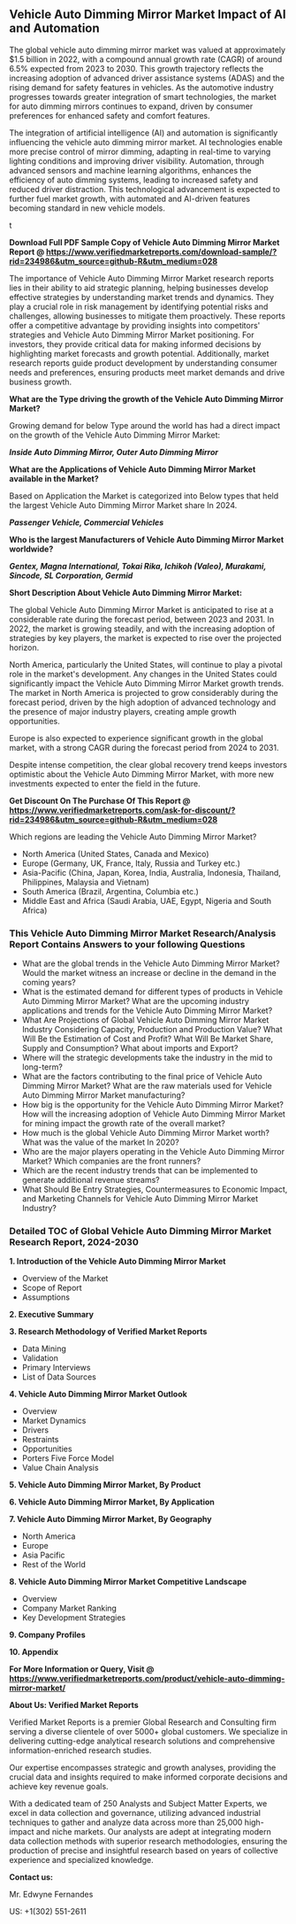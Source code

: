 <h2>Vehicle Auto Dimming Mirror Market Impact of AI and Automation</h2><p>The global vehicle auto dimming mirror market was valued at approximately $1.5 billion in 2022, with a compound annual growth rate (CAGR) of around 6.5% expected from 2023 to 2030. This growth trajectory reflects the increasing adoption of advanced driver assistance systems (ADAS) and the rising demand for safety features in vehicles. As the automotive industry progresses towards greater integration of smart technologies, the market for auto dimming mirrors continues to expand, driven by consumer preferences for enhanced safety and comfort features.</p><p>The integration of artificial intelligence (AI) and automation is significantly influencing the vehicle auto dimming mirror market. AI technologies enable more precise control of mirror dimming, adapting in real-time to varying lighting conditions and improving driver visibility. Automation, through advanced sensors and machine learning algorithms, enhances the efficiency of auto dimming systems, leading to increased safety and reduced driver distraction. This technological advancement is expected to further fuel market growth, with automated and AI-driven features becoming standard in new vehicle models.</p>t</p><p id="" class=""><strong>Download Full PDF Sample Copy of Vehicle Auto Dimming Mirror Market Report @ <a href="https://www.verifiedmarketreports.com/download-sample/?rid=234986&utm_source=github-R&utm_medium=028" target="_blank">https://www.verifiedmarketreports.com/download-sample/?rid=234986&utm_source=github-R&utm_medium=028</a></strong></p><p>The importance of&nbsp;Vehicle Auto Dimming Mirror Market research reports lies in their ability to aid strategic planning, helping businesses develop effective strategies by understanding market trends and dynamics. They play a crucial role in risk management by identifying potential risks and challenges, allowing businesses to mitigate them proactively. These reports offer a competitive advantage by providing insights into competitors' strategies and Vehicle Auto Dimming Mirror Market positioning. For investors, they provide critical data for making informed decisions by highlighting market forecasts and growth potential. Additionally, market research reports guide product development by understanding consumer needs and preferences, ensuring products meet market demands and drive business growth.</p><p><strong>What are the&nbsp;Type driving the growth of the Vehicle Auto Dimming Mirror Market?</strong></p><p id="" class="">Growing demand for below Type around the world has had a direct impact on the growth of the Vehicle Auto Dimming Mirror Market:</p><em><strong>Inside Auto Dimming Mirror, Outer Auto Dimming Mirror</strong></em></p><strong>What are the&nbsp;Applications&nbsp;of Vehicle Auto Dimming Mirror Market available in the Market?</strong></p><p id="" class="">Based on Application the Market is categorized into Below types that held the largest Vehicle Auto Dimming Mirror Market share In 2024.</p><em><strong>Passenger Vehicle, Commercial Vehicles</strong></em></p><strong>Who is the largest Manufacturers of Vehicle Auto Dimming Mirror Market worldwide?</strong></p><p><em><strong>Gentex, Magna International, Tokai Rika, Ichikoh (Valeo), Murakami, Sincode, SL Corporation, Germid</strong></em></p><p id="" class=""><strong>Short Description About Vehicle Auto Dimming Mirror Market:</strong></p><p>The global Vehicle Auto Dimming Mirror Market is anticipated to rise at a considerable rate during the forecast period, between 2023 and 2031. In 2022, the market is growing steadily, and with the increasing adoption of strategies by key players, the market is expected to rise over the projected horizon.</p><p>North America, particularly the United States, will continue to play a pivotal role in the market's development. Any changes in the United States could significantly impact the Vehicle Auto Dimming Mirror Market growth trends. The market in North America is projected to grow considerably during the forecast period, driven by the high adoption of advanced technology and the presence of major industry players, creating ample growth opportunities.</p><p>Europe is also expected to experience significant growth in the global market, with a strong CAGR during the forecast period from 2024 to 2031.</p><p>Despite intense competition, the clear global recovery trend keeps investors optimistic about the Vehicle Auto Dimming Mirror Market, with more new investments expected to enter the field in the future.</p><p id="" class=""><strong>Get Discount On The Purchase Of This Report @ <a href="https://www.verifiedmarketreports.com/ask-for-discount/?rid=234986&utm_source=github-R&utm_medium=028" target="_blank">https://www.verifiedmarketreports.com/ask-for-discount/?rid=234986&utm_source=github-R&utm_medium=028</a></strong></p>Which regions are leading the Vehicle Auto Dimming Mirror Market?</p><ul><li>North America (United States, Canada and Mexico)</li><li>Europe (Germany, UK, France, Italy, Russia and Turkey etc.)</li><li>Asia-Pacific (China, Japan, Korea, India, Australia, Indonesia, Thailand, Philippines, Malaysia and Vietnam)</li><li>South America (Brazil, Argentina, Columbia etc.)</li><li>Middle East and Africa (Saudi Arabia, UAE, Egypt, Nigeria and South Africa)</li></ul><h3 id="" class="">This Vehicle Auto Dimming Mirror Market Research/Analysis Report Contains Answers to your following Questions</h3><ul><li>What are the global trends in the Vehicle Auto Dimming Mirror Market? Would the market witness an increase or decline in the demand in the coming years?</li><li>What is the estimated demand for different types of products in Vehicle Auto Dimming Mirror Market? What are the upcoming industry applications and trends for the Vehicle Auto Dimming Mirror Market?</li><li>What Are Projections of Global Vehicle Auto Dimming Mirror Market Industry Considering Capacity, Production and Production Value? What Will Be the Estimation of Cost and Profit? What Will Be Market Share, Supply and Consumption? What about imports and Export?</li><li>Where will the strategic developments take the industry in the mid to long-term?</li><li>What are the factors contributing to the final price of Vehicle Auto Dimming Mirror Market? What are the raw materials used for Vehicle Auto Dimming Mirror Market manufacturing?</li><li>How big is the opportunity for the Vehicle Auto Dimming Mirror Market? How will the increasing adoption of Vehicle Auto Dimming Mirror Market for mining impact the growth rate of the overall market?</li><li>How much is the global Vehicle Auto Dimming Mirror Market worth? What was the value of the market In 2020?</li><li>Who are the major players operating in the Vehicle Auto Dimming Mirror Market? Which companies are the front runners?</li><li>Which are the recent industry trends that can be implemented to generate additional revenue streams?</li><li>What Should Be Entry Strategies, Countermeasures to Economic Impact, and Marketing Channels for Vehicle Auto Dimming Mirror Market Industry?</li></ul><h3 id="" class="">Detailed TOC of Global Vehicle Auto Dimming Mirror Market Research Report, 2024-2030</h3><p id="" class=""><strong>1. Introduction of the Vehicle Auto Dimming Mirror Market</strong></p><ul><li>Overview of the Market</li><li>Scope of Report</li><li>Assumptions</li></ul><p id="" class=""><strong>2. Executive Summary</strong></p><p id="" class=""><strong>3. Research Methodology of Verified Market Reports</strong></p><ul><li>Data Mining</li><li>Validation</li><li>Primary Interviews</li><li>List of Data Sources</li></ul><p id="" class=""><strong>4. Vehicle Auto Dimming Mirror Market Outlook</strong></p><ul><li>Overview</li><li>Market Dynamics</li><li>Drivers</li><li>Restraints</li><li>Opportunities</li><li>Porters Five Force Model</li><li>Value Chain Analysis</li></ul><p id="" class=""><strong>5. Vehicle Auto Dimming Mirror Market, By Product</strong></p><p id="" class=""><strong>6. Vehicle Auto Dimming Mirror Market, By Application</strong></p><p id="" class=""><strong>7. Vehicle Auto Dimming Mirror Market, By Geography</strong></p><ul><li>North America</li><li>Europe</li><li>Asia Pacific</li><li>Rest of the World</li></ul><p id="" class=""><strong>8. Vehicle Auto Dimming Mirror Market Competitive Landscape</strong></p><ul><li>Overview</li><li>Company Market Ranking</li><li>Key Development Strategies</li></ul><p id="" class=""><strong>9. Company Profiles</strong></p><p id="" class=""><strong>10. Appendix</strong></p><p id="" class=""><strong>For More Information or Query, Visit @ <a href="https://www.verifiedmarketreports.com/product/vehicle-auto-dimming-mirror-market/" target="_blank">https://www.verifiedmarketreports.com/product/vehicle-auto-dimming-mirror-market/</a></strong></p><p id="" class=""><strong>About Us: Verified Market Reports</strong></p><p id="" class="">Verified Market Reports is a premier Global Research and Consulting firm serving a diverse clientele of over 5000+ global customers. We specialize in delivering cutting-edge analytical research solutions and comprehensive information-enriched research studies.</p><p id="" class="">Our expertise encompasses strategic and growth analyses, providing the crucial data and insights required to make informed corporate decisions and achieve key revenue goals.</p><p id="" class="">With a dedicated team of 250 Analysts and Subject Matter Experts, we excel in data collection and governance, utilizing advanced industrial techniques to gather and analyze data across more than 25,000 high-impact and niche markets. Our analysts are adept at integrating modern data collection methods with superior research methodologies, ensuring the production of precise and insightful research based on years of collective experience and specialized knowledge.</p><p id="" class=""><strong>Contact us:</strong></p><p id="" class="">Mr. Edwyne Fernandes</p><p id="" class="">US: +1(302) 551-2611</p>